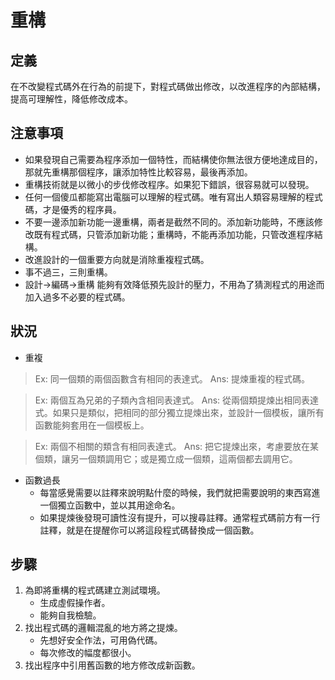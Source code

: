 # 重構
## 定義
在不改變程式碼外在行為的前提下，對程式碼做出修改，以改進程序的內部結構，提高可理解性，降低修改成本。

## 注意事項
- 如果發現自己需要為程序添加一個特性，而結構使你無法很方便地達成目的，那就先重構那個程序，讓添加特性比較容易，最後再添加。
- 重構技術就是以微小的步伐修改程序。如果犯下錯誤，很容易就可以發現。
- 任何一個傻瓜都能寫出電腦可以理解的程式碼。唯有寫出人類容易理解的程式碼，才是優秀的程序員。
- 不要一邊添加新功能一邊重構，兩者是截然不同的。添加新功能時，不應該修改既有程式碼，只管添加新功能；重構時，不能再添加功能，只管改進程序結構。
- 改進設計的一個重要方向就是消除重複程式碼。
- 事不過三，三則重構。
- 設計->編碼->重構 能夠有效降低預先設計的壓力，不用為了猜測程式的用途而加入過多不必要的程式碼。

## 狀況
- 重複
> Ex: 同一個類的兩個函數含有相同的表達式。
> Ans: 提煉重複的程式碼。

> Ex: 兩個互為兄弟的子類內含相同表達式。
> Ans: 從兩個類提煉出相同表達式。如果只是類似，把相同的部分獨立提煉出來，並設計一個模板，讓所有函數能夠套用在一個模板上。

> Ex: 兩個不相關的類含有相同表達式。
> Ans: 把它提煉出來，考慮要放在某個類，讓另一個類調用它；或是獨立成一個類，這兩個都去調用它。
- 函數過長
    - 每當感覺需要以註釋來說明點什麼的時候，我們就把需要說明的東西寫進一個獨立函數中，並以其用途命名。
    - 如果提煉後發現可讀性沒有提升，可以搜尋註釋。通常程式碼前方有一行註釋，就是在提醒你可以將這段程式碼替換成一個函數。

## 步驟
1. 為即將重構的程式碼建立測試環境。
    - 生成虛假操作者。
    - 能夠自我檢驗。
2. 找出程式碼的邏輯混亂的地方將之提煉。
    - 先想好安全作法，可用偽代碼。
    - 每次修改的幅度都很小。
3. 找出程序中引用舊函數的地方修改成新函數。
